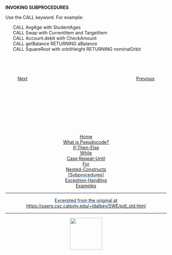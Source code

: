 
**INVOKING SUBPROCEDURES**


Use the CALL keyword. For example:

<ul>
CALL AvgAge with StudentAges<br>
CALL Swap with CurrentItem and TargetItem<br>
CALL Account.debit with CheckAmount<br>
CALL getBalance RETURNING aBalance<br>
CALL SquareRoot with orbitHeight RETURNING nominalOrbit<br>
</ul>
<p>
&nbsp;

<div style="text-align: center; display: flex; justify-content: center; margin-top: 30px">

[Next](nested.md)                        
[Previous](exceptionhandle.md)

</div>

<div style="text-align: center; text-decoration: underline; text-decoration-color: #3486E3; margin-top: 150px;" markdown="1">

[Home](home.md)   
[What is Pseudocode?](what-is.md)  
[If-Then-Else](if-then-else.md)  
[While](while.md)  
[Case](case.md)
[Repeat-Until](repeat-until.md)  
[For](for.md)  
[Nested-Constructs](nested.md)  
[Subprocedures]   
[Exception-Handling](exceptionhandle.md)  
[Examples](examples.md)  
<div>


---
Excerpted from the original at https://users.csc.calpoly.edu/~jdalbey/SWE/pdl_std.html

---

<a href="https://brickmmo.com">
<img src="https://brickmmo.com/images/brickmmo-logo-horizontal.jpg" width="100">
</a>

